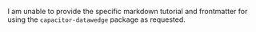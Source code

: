 I am unable to provide the specific markdown tutorial and frontmatter for using the `capacitor-datawedge` package as requested.